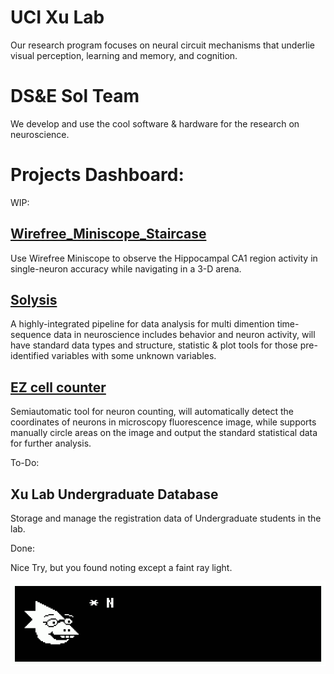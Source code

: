 # UCI Xu Lab

Our research program focuses on neural circuit mechanisms that underlie visual perception, learning and memory, and cognition.

# DS&E Sol Team

We develop and use the cool software & hardware for the research on neuroscience.

# Projects Dashboard:

WIP:

## [Wirefree_Miniscope_Staircase](https://github.com/XuLab-Sol-Team/Wirefree_Miniscope_Staircase)

Use Wirefree Miniscope to observe the Hippocampal CA1 region activity in single-neuron accuracy while navigating in a 3-D arena.

## [Solysis](https://github.com/Solhvemjsun/Solysis)

A highly-integrated pipeline for data analysis for multi dimention time-sequence data in neuroscience includes behavior and neuron activity, will have standard data types and structure, statistic & plot tools for those pre-identified variables with some unknown variables. 

## [EZ cell counter](https://github.com/XuLab-Sol-Team/EZ_Cell_counter)

Semiautomatic tool for neuron counting, will automatically detect the coordinates of neurons in microscopy fluorescence image, while supports manually circle areas on the image and output the standard statistical data for further analysis.

To-Do:

## Xu Lab Undergraduate Database

Storage and manage the registration data of Undergraduate students in the lab.

Done:

Nice Try, but you found noting except a faint ray light.

![undertale_text_box.gif](assets/undertale_text_box.gif)
